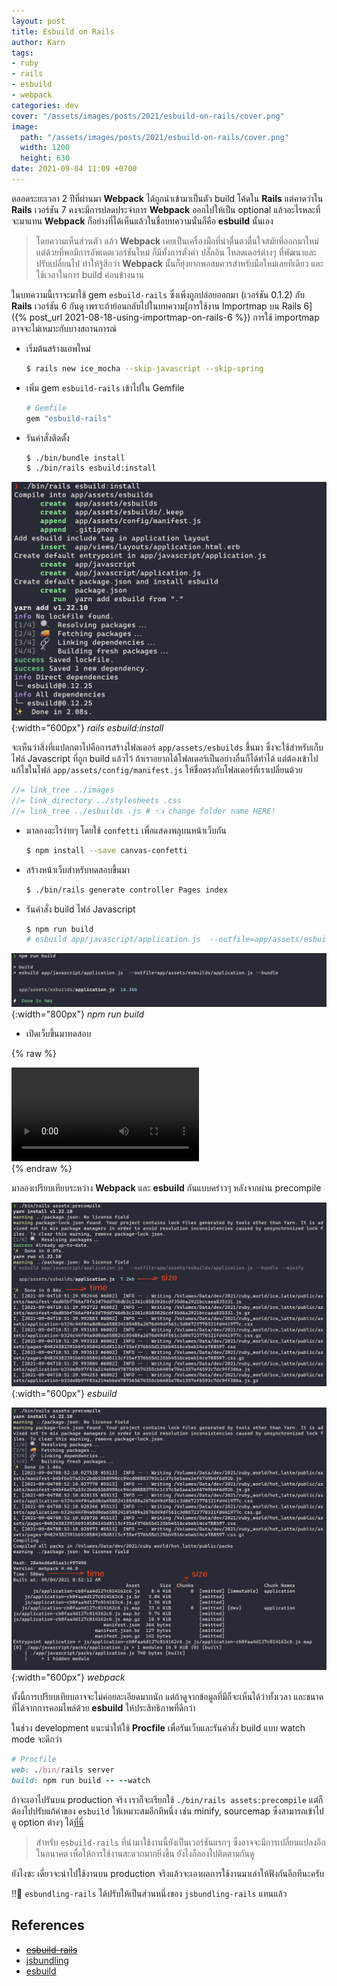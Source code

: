 ```yaml
---
layout: post
title: Esbuild on Rails
author: Karn
tags:
- ruby
- rails
- esbuild
- webpack
categories: dev
cover: "/assets/images/posts/2021/esbuild-on-rails/cover.png"
image:
  path: "/assets/images/posts/2021/esbuild-on-rails/cover.png"
  width: 1200
  height: 630
date: 2021-09-04 11:09 +0700
---
```


ตลอดระยะเวลา 2 ปีที่ผ่านมา **Webpack** ได้ถูกนำเข้ามาเป็นตัว build โค้ดใน **Rails** แต่คาดว่าใน **Rails** เวอร์ชัน 7 คงจะมีการปลดประจำการ **Webpack** ออกไปให้เป็น optional แล้วอะไรหละที่จะมาแทน **Webpack** ก็อย่างที่ได้เห็นแล้วในชื่อบทความนั้นก็คือ **esbuild** นั้นเอง<!--more-->


> โดยความเห็นส่วนตัว แล้ว **Webpack** เคยเป็นเครื่องมือที่น่าตื่นตาตื่นใจสมัยที่ออกมาใหม่ แต่ด้วยที่พอมีการอัพเดตเวอร์ชันใหม่ ก็มีทั้งการตั้งค่า ปลั๊กอิน โหลดเดอร์ต่างๆ ที่พัฒนาและปรับเปลี่ยนไป ทำให้รู้สึกว่า **Webpack** นั้นก็ยุ่งยากพอสมควรสำหรับมือใหม่เลยทีเดียว และใช้เวลาในการ build ค่อนข้างนาน

ในบทความนี้เราจะมาใช้ gem `esbuild-rails` ซึ่งเพิ่งถูกปล่อยออกมา (เวอร์ชัน 0.1.2) กับ **Rails** เวอร์ชัน 6 กันดู เพราะถ้าย้อนกลับไปในบทความ[การใช้งาน Importmap บน Rails 6]({% post_url 2021-08-18-using-importmap-on-rails-6 %}) การใช้ importmap อาจจะไม่เหมาะกับบางสถานการณ์

- เริ่มต้นสร้างแอพใหม่

  ```bash
  $ rails new ice_mocha --skip-javascript --skip-spring
  ```

- เพิ่ม gem `esbuild-rails` เข้าไปใน Gemfile

  ```ruby
  # Gemfile
  gem "esbuild-rails"
  ```

- รันคำสั่งติดตั้ง

  ```bash
  $ ./bin/bundle install
  $ ./bin/rails esbuild:install
  ```

![esbuild:install](/assets/images/posts/2021/esbuild-on-rails/esbuild-install.png){:width="600px"}
*rails esbuild:install*

จะเห็นว่าสิ่งที่เแปลกตาไปคือการสร้างไฟลเดอร์ `app/assets/esbuilds` ขึ้นมา ซึ่งจะใช้สำหรับเก็บไฟล์ Javascript ที่ถูก build แล้วไว้ ถ้าเราอยากได้โฟลเดอร์เป็นอย่างอื่นก็ได้ทำได้ แต่ต้องเข้าไปแก้ไขในไฟล์ `app/assets/config/manifest.js` ให้ชื่อตรงกับโฟลเดอร์ที่เราเปลี่ยนด้วย

```javascript
//= link_tree ../images
//= link_directory ../stylesheets .css
//= link_tree ../esbuilds .js # 👈 change folder name HERE!
```

- มาลองอะไรง่ายๆ โดยใช้ `confetti` เพื่อแสดงพลุบนหน้าเว็บกัน

  ```bash
  $ npm install --save canvas-confetti
  ```

- สร้างหน้าเว็บสำหรับทดสอบขึ้นมา

  ```bash
  $ ./bin/rails generate controller Pages index
  ```

- รันคำสั่ง build ไฟล์ Javascript

  ```bash
  $ npm run build
  # esbuild app/javascript/application.js  --outfile=app/assets/esbuilds/application.js --bundle
  ```

![npm:run:build](/assets/images/posts/2021/esbuild-on-rails/npm-run-build.png){:width="800px"}
*npm run build*

- เปิดเว็บขึ้นมาทดสอบ

{% raw %}
<div class="video">
  <video controls playsinline>
    <source src="/assets/videos/esbuild_confetti.mov" type="video/mp4">
  </video>
</div>
{% endraw %}

มาลองเปรียบเทียบระหว่าง **Webpack** และ **esbuild** กันแบบคร่าวๆ หลังจากผ่าน precompile

![esbuild:install](/assets/images/posts/2021/esbuild-on-rails/esbuild-production.png){:width="600px"}
*esbuild*

![esbuild:install](/assets/images/posts/2021/esbuild-on-rails/webpack-production.png){:width="600px"}
*webpack*

ทั้งนี้การเปรียบเทียบอาจจะไม่ค่อยละเอียดมากนัก แต่ถ้าดูจากข้อมูลที่มีก็จะเห็นได้ว่าทั้งเวลา และขนาดที่ได้จากการคอมไพล์ด้วย **esbuild** ให้ประสิทธิภาพที่ดีกว่า

ในช่วง development แนะนำให้ใช้ **Procfile** เพื่อรันเว็บและรันคำสั่ง build แบบ watch mode จะดีกว่า

```ruby
# Procfile
web: ./bin/rails server
build: npm run build -- --watch
```

ถ้าจะเอาไปรันบน production จริง เราก็จะเรียกใช้ `./bin/rails assets:precompile` แต่ก็ต้องไปปรับแก้ค่าของ `esbuild` ให้เหมาะสมอีกทีหนึ่ง เช่น minify, sourcemap ซึ่งสามารถเข้าไปดู option ต่างๆ ได้[ที่นี่](https://esbuild.github.io/api/#simple-options)

> สำหรับ `esbuild-rails` ที่นำมาใช้งานนี้ยังเป็นเวอร์ชันแรกๆ ซึ่งอาจจะมีการเปลี่ยนแปลงอีกในอนาคต เพื่อให้การใช้งานสะดวกมากยิ่งขึ้น ยังไงก็ลองไปติดตามกันดู

ยังไงซะ เดี่ยวจะนำไปใช้งานบน production จริงแล้วจะเอาผลการใช้งานมาเล่าให้ฟังกันอีกทีนะครับ


‼️👋 `esbundling-rails` ได้ปรับให้เป็นส่วนหนึ่งของ `jsbundling-rails` แทนแล้ว

## References
- ~~[esbuild-rails](https://github.com/rails/esbuild-rails)~~
- [jsbundling](https://github.com/rails/jsbundling-rails)
- [esbuild](https://esbuild.github.io/)
